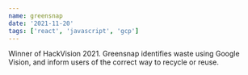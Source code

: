 ```yaml
---
name: greensnap
date: '2021-11-20'
tags: ['react', 'javascript', 'gcp']
---
```


Winner of HackVision 2021. Greensnap identifies waste using Google Vision, and inform users of the correct way to recycle or reuse.
